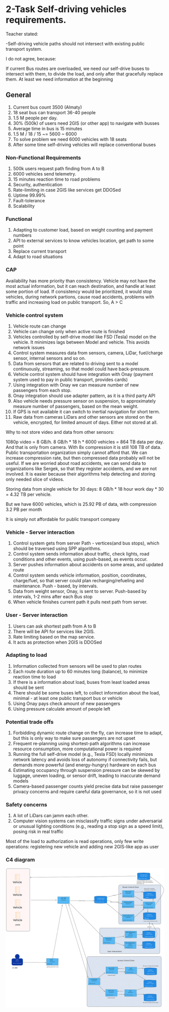 # 2-Task Self-driving vehicles requirements.
Teacher stated:

-Self-driving vehicle paths should not intersect with existing public transport system.

I do not agree, because:

If current Bus routes are overloaded, we need our self-drive buses to intersect with them, to divide the load, and only after that gracefully replace them. At least we need information at the beginning 

## General

1. Current bus count 3500 (Almaty)
2. 18 seat bus can transport 36-40 people
3. 1.5 M people per day.
4. 30% (500k) of users need 2GIS (or other app) to navigate with busses
5. Average time in bus is 15 minutes
6. 1.5 M / 18 / 15 ~= 5600 ~ 6000
7. To solve problem we need 6000 vehicles with 18 seats 
8. After some time self-driving vehicles will replace conventional buses

### Non-Functional Requirements

1. 500k users request path finding from A to B
2. 6000 vehicles send telemetry.
3. 15 minutes reaction time to road problems
4. Security, authentication
5. Rate-limiting in case 2GIS like services get DDOSed 
6. Uptime 99.99%
7. Fault-tolerance
8. Scalability

### Functional

1. Adapting to customer load, based on weight counting and payment numbers
2. API to external services to know vehicles location, get path to some point
3. Replace current transport
4. Adapt to road situations

### CAP
Availability has more priority than consistency. Vehicle may not have the most actual information, but it can reach destination, and handle at least some portion of load. 
If consistency would be prioritized, it would stop vehicles, during network partions, cause road accidents, problems with traffic and increasing load on public transport.
So, A > C

### Vehicle control system

1. Vehicle route can change
2. Vehicle can change only when active route is finished
3. Vehicles controlled by self-drive model like FSD (Tesla) model on the vehicle. It minimizes lags between Model and vehicle. This avoids network issues
4. Control system measures data from sensors, camera, LiDar, fuel/charge sensor, internal sensors and so on.
5. Data from sensors that are related to driving sent to a model continuously, streaming, so that model could have back-pressure.
6. Vehicle control system should have integration with Onay (payment system used to pay in public transport, provides cards)
7. Using integration with Onay we can measure number of new passengers from each stop.
8. Onay integration should use adapter pattern, as it is a third party API
9. Also vehicle needs pressure sensor on suspension, to approximately measure number of passengers, based on the mean weight.
10. If GPS is not available it can switch to inertial navigation for short term.
11. Raw data from cameras LiDars and other sensors are stored on the vehicle, encrypted, for limited amount of days. Either not stored at all.

Why to not store video and data from other sensors:

1080p video = 8 GB/h. 8 GB/h * 18 h * 6000 vehicles = 864 TB data per day. And that is only from camera. With 8x compression it is still 108 TB of data. Public transportation organization simply cannot afford that. We can increase compression rate, but then compressed data probably will not be useful. If we are worried about road accidents, we can send data to organizations like Sergek, so that they register accidents, and we are not involved. It is easier because their algorithms help detecting and storing only needed slice of videos.

Storing data from single vehicle for 30 days: 8 GB/h *  18 hour work day * 30 = 4.32 TB per vehicle.

But we have 6000 vehicles, which is 25.92 PB of data, with compression 3.2 PB per month

It is simply not affordable for public transport company

### Vehicle - Server interaction

1. Control system gets from server Path - vertices(and bus stops), which should be traversed using SPP algorithms.
2. Control system sends information about traffic, check lights, road conditions and other events, using push-based, as events occur.
3. Server pushes information about accidents on some areas, and updated route
4. Control system sends vehicle information, position, coordinates, charge/fuel, so that server could plan recharging/refueling and maintenance. Push - based, by intervals.
5. Data from weight sensor, Onay, is sent to server. Push-based by intervals, 1-2 mins after each Bus stop
6. When vehicle finishes current path it pulls next path from server.

### User - Server interaction

1. Users can ask shortest path from A to B
2. There will be API for services like 2GIS.
3. Rate limiting based on the map service.
4. It acts as protection when 2GIS is DDOSed 

### Adapting to load

1. Information collected from sensors will be used to plan routes
2. Each route duration up to 60 minutes long (balance), to minimize reaction time to load
3. If there is a information about load, buses from least loaded areas should be sent
4. There should be some buses left, to collect information about the load, minimal - at least one public transport bus or vehicle
5. Using Onay pays check amount of new passengers
6. Using pressure calculate amount of people left 

### Potential trade offs

1. Forbidding dynamic route change on the fly, can increase time to adapt, but this is only way to make sure passengers are not upset
2. Frequent re-planning using shortest-path algorithms can increase resource consumption, more computational power is required
3. Running the full self-drive model (e.g., Tesla FSD) locally minimizes network latency and avoids loss of autonomy if connectivity fails, but demands more powerful (and energy-hungry) hardware on each bus
4. Estimating occupancy through suspension pressure can be skewed by luggage, uneven loading, or sensor drift, leading to inaccurate demand models
5. Camera-based passenger counts yield precise data but raise passenger privacy concerns and require careful data governance, so it is not used

### Safety concerns

1. A lot of LiDars can jamm each other.
2. Computer vision systems can misclassify traffic signs under adversarial or unusual lighting conditions (e.g., reading a stop sign as a speed limit), posing risk in real traffic

Most of the load to authorization is read operations, only few write operations: registering new vehicle and adding new 2GIS-like app as user

### C4 diagram
![](vehicle-fleet.svg)
